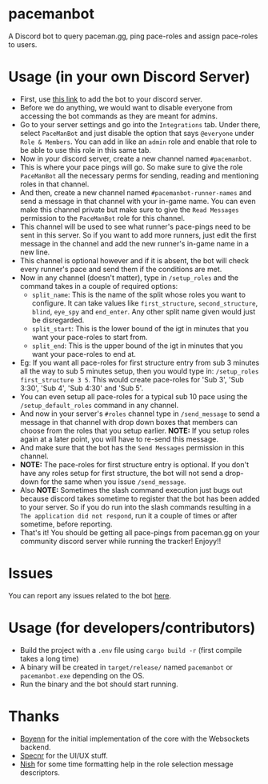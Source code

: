 # pacemanbot
A Discord bot to query paceman.gg, ping pace-roles and assign pace-roles to users.

# Usage (in your own Discord Server)
- First, use [this link](https://discord.com/api/oauth2/authorize?client_id=1136700221603192873&permissions=2416126992&scope=bot%20applications.commands) to add the bot to your discord server.
- Before we do anything, we would want to disable everyone from accessing the bot commands as they are meant for admins.
- Go to your server settings and go into the `Integrations` tab. Under there, select `PaceManBot` and just disable the option that says `@everyone` under `Role & Members`. You can add in like an `admin` role and enable that role to be able to use this role in this same tab.
- Now in your discord server, create a new channel named `#pacemanbot`.
- This is where your pace pings will go. So make sure to give the role `PaceManBot` all the necessary perms for sending, reading and mentioning roles in that channel.
- And then, create a new channel named `#pacemanbot-runner-names` and send a message in that channel with your in-game name. You can even make this channel private but make sure to give the `Read Messages` permission to the `PaceManBot` role for this channel.
- This channel will be used to see what runner's pace-pings need to be sent in this server. So if you want to add more runners, just edit the first message in the channel and add the new runner's in-game name in a new line.
- This channel is optional however and if it is absent, the bot will check every runner's pace and send them if the conditions are met.
- Now in any channel (doesn't matter), type in `/setup_roles` and the command takes in a couple of required options:
  - `split_name`: This is the name of the split whose roles you want to configure. It can take values like `first_structure`, `second_structure`, `blind`, `eye_spy` and `end_enter`. Any other split name given would just be disregarded.
  - `split_start`: This is the lower bound of the igt in minutes that you want your pace-roles to start from.
  - `split_end`: This is the upper bound of the igt in minutes that you want your pace-roles to end at.
- Eg: If you want all pace-roles for first structure entry from sub 3 minutes all the way to sub 5 minutes setup, then you would type in:
`/setup_roles first_structure 3 5`. This would create pace-roles for 'Sub 3', 'Sub 3:30', 'Sub 4', 'Sub 4:30' and 'Sub 5'.
- You can even setup all pace-roles for a typical sub 10 pace using the `/setup_default_roles` command in any channel.
- And now in your server's `#roles` channel type in `/send_message` to send a message in that channel with drop down boxes that members can choose from the roles that you setup earlier. **NOTE:** If you setup roles again at a later point, you will have to re-send this message.
- And make sure that the bot has the `Send Messages` permission in this channel.
- **NOTE:** The pace-roles for first structure entry is optional. If you don't have any roles setup for first structure, the bot will not send a drop-down for the same when you issue `/send_message`.
- Also **NOTE:** Sometimes the slash command execution just bugs out because discord takes sometime to register that the bot has been added to your server. So if you do run into the slash commands resulting in a `The application did not respond`, run it a couple of times or after sometime, before reporting.
- That's it! You should be getting all pace-pings from paceman.gg on your community discord server while running the tracker! Enjoyy!!

# Issues
You can report any issues related to the bot [here](https://github.com/paceman-mcsr/pacemnabot/issues).

# Usage (for developers/contributors)
- Build the project with a `.env` file using `cargo build -r` (first compile takes a long time)
- A binary will be created in `target/release/` named `pacemanbot` or `pacemanbot.exe` depending on the OS.
- Run the binary and the bot should start running.

# Thanks
- [Boyenn](https://github.com/dev-boyenn) for the initial implementation of the core with the Websockets backend.
- [Specnr](https://github.com/specnr) for the UI/UX stuff.
- [Nish](https://github.com/ohnishant) for some time formatting help in the role selection message descriptors.

